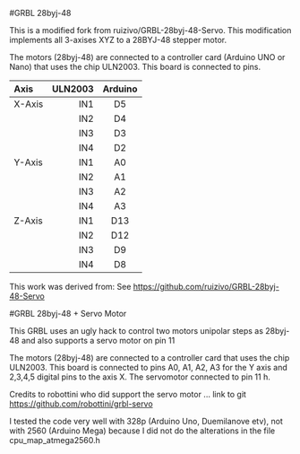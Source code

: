 #GRBL 28byj-48

This is a modified fork from ruizivo/GRBL-28byj-48-Servo.  This modification implements all 3-axises XYZ to a 28BYJ-48 stepper motor.

The motors (28byj-48) are connected to a controller card (Arduino UNO or Nano) that uses the chip ULN2003. This board is connected to pins.

| Axis       | ULN2003     | Arduino      |
|:-----------|------------:|:------------:|
| X-Axis     |        IN1  |      D5      |
|            |        IN2  |      D4      |
|            |        IN3  |      D3      |
|            |        IN4  |      D2      |
| Y-Axis     |        IN1  |      A0      |
|            |        IN2  |      A1      |
|            |        IN3  |      A2      |
|            |        IN4  |      A3      |
| Z-Axis     |        IN1  |      D13     |
|            |        IN2  |      D12     |
|            |        IN3  |      D9      |
|            |        IN4  |      D8      |

This work was derived from:
See https://github.com/ruizivo/GRBL-28byj-48-Servo

#GRBL 28byj-48 + Servo Motor

This GRBL uses an ugly hack to control two motors unipolar steps as 28byj-48 and also supports a servo motor on pin 11

The motors (28byj-48) are connected to a controller card that uses the chip ULN2003. This board is connected to pins A0, A1, A2, A3 for the Y axis and 2,3,4,5 digital pins to the axis X. The servomotor connected to pin 11 h.

Credits to robottini who did support the servo motor ... link to git https://github.com/robottini/grbl-servo

I tested the code very well with 328p (Arduino Uno, Duemilanove etv), not with 2560 (Arduino Mega) because I did not do the alterations in the file cpu_map_atmega2560.h




